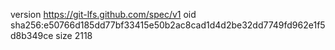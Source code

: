 version https://git-lfs.github.com/spec/v1
oid sha256:e50766d185dd77bf33415e50b2ac8cad1d4d2be32dd7749fd962e1f5d8b349ce
size 2118
